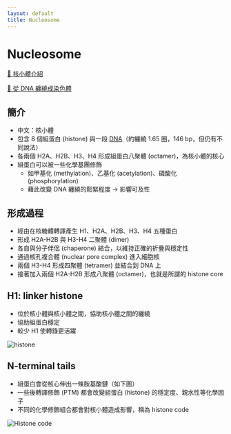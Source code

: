 ```yaml
---
layout: default
title: Nucleosome
---
```


# Nucleosome

[🎥 核小體介紹](https://www.youtube.com/watch?v=FYwxJnGq_8c)

[🎥 從 DNA 纏繞成染色體](https://www.youtube.com/watch?v=gbSIBhFwQ4s)

## 簡介

- 中文：核小體
- 包含 8 個組蛋白 (histone) 與一段 [DNA](deoxyribonucleic-acid)（約纏繞 1.65 圈，146 bp，但仍有不同說法）
- 各兩個 H2A、H2B、H3、H4 形成組蛋白八聚體 (octamer)，為核小體的核心
- 組蛋白可以被一些化學基團修飾
    - 如甲基化 (methylation)、乙基化 (acetylation)、磷酸化 (phosphorylation)
    - 藉此改變 DNA 纏繞的鬆緊程度 $\to$ 影響可及性

## 形成過程

- 經由在核糖體轉譯產生 H1、H2A、H2B、H3、H4 五種蛋白
- 形成 H2A-H2B 與 H3-H4 二聚體 (dimer)
- 各自與分子伴侶 (chaperone) 結合，以維持正確的折疊與穩定性
- 通過核孔複合體 (nuclear pore complex) 進入細胞核
- 兩個 H3-H4 形成四聚體 (tetramer) 並結合到 DNA 上
- 接著加入兩個 H2A-H2B 形成八聚體 (octamer)，也就是所謂的 histone core

## H1: linker histone

- 位於核小體與核小體之間，協助核小體之間的纏繞
- 協助組蛋白穩定
- 較少 H1 使轉錄更活躍

<img src="https://search-static.byjusweb.com/question-images/byjus/infinitestudent-images/ckeditor_assets/pictures/78305/content_nucleosome.png" alt="histone" data-zoom="0.7" />

## N-terminal tails

- 組蛋白會從核心伸出一條胺基酸鏈（如下圖）
- 一些後轉譯修飾 (PTM) 都會改變組蛋白 (histone) 的穩定度、親水性等化學因子
- 不同的化學修飾組合都會對核小體造成影響，稱為 histone code

<img src="https://upload.wikimedia.org/wikipedia/commons/thumb/b/b1/Histone_modifications.png/640px-Histone_modifications.png" referrerpolicy="no-referrer" alt="Histone code" />
